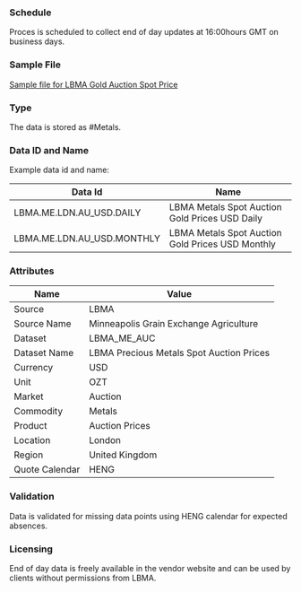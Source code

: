 ### Schedule

Proces is scheduled to collect end of day updates at 16:00hours GMT on business days.

### Sample File

[Sample file for LBMA Gold Auction Spot Price](pathname:///file-samples/gas_daily_data_export_22_07_2021.xlsx)

### Type

The data is stored as #Metals.

### Data ID and Name

Example data id and name:

|**Data Id**|**Name**|
|-|-|
|LBMA.ME.LDN.AU_USD.DAILY|LBMA Metals Spot Auction Gold Prices USD Daily|
|LBMA.ME.LDN.AU_USD.MONTHLY|LBMA Metals Spot Auction Gold Prices USD Monthly|

### Attributes

|Name|Value|
|-|-|
|Source|LBMA|
|Source Name|Minneapolis Grain Exchange Agriculture|
|Dataset|LBMA_ME_AUC|
|Dataset Name|LBMA Precious Metals Spot Auction Prices|
|Currency|USD|
|Unit|OZT|
|Market|Auction|
|Commodity|Metals|
|Product|Auction Prices|
|Location|London|
|Region|United Kingdom|
|Quote Calendar|HENG|

### Validation

Data is validated for missing data points using HENG calendar for expected absences.

### Licensing

End of day data is freely available in the vendor website and can be used by clients without permissions from LBMA.

